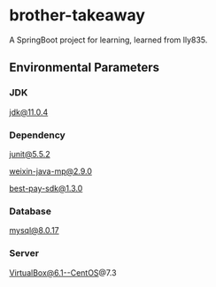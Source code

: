 # brother-takeaway
A SpringBoot project for learning, learned from lly835.

## Environmental Parameters

### JDK

jdk@11.0.4

### Dependency

junit@5.5.2

weixin-java-mp@2.9.0

best-pay-sdk@1.3.0

### Database

mysql@8.0.17

### Server

VirtualBox@6.1--CentOS@7.3
